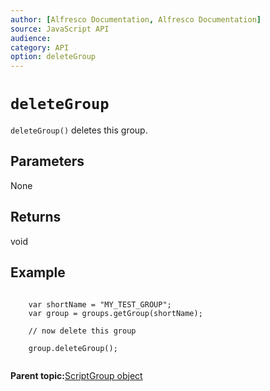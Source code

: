 ```yaml
---
author: [Alfresco Documentation, Alfresco Documentation]
source: JavaScript API
audience: 
category: API
option: deleteGroup
---
```


# `deleteGroup`

`deleteGroup()` deletes this group.

## Parameters

None

## Returns

void

## Example

```

    var shortName = "MY_TEST_GROUP";
    var group = groups.getGroup(shortName);

    // now delete this group
    
    group.deleteGroup();
      
```

**Parent topic:**[ScriptGroup object](../references/API-JS-ScriptGroup.md)

